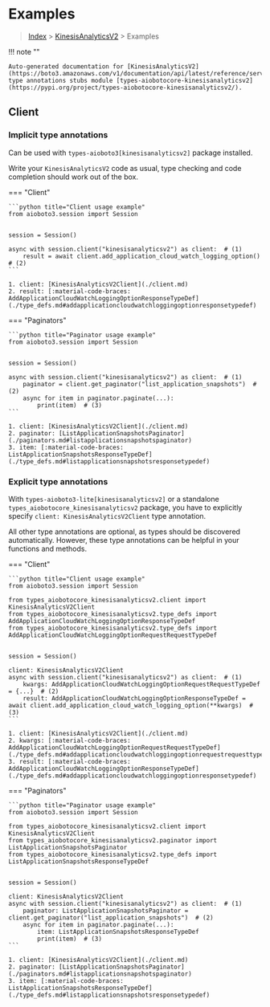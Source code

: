 # Examples

> [Index](../README.md) > [KinesisAnalyticsV2](./README.md) > Examples

!!! note ""

    Auto-generated documentation for [KinesisAnalyticsV2](https://boto3.amazonaws.com/v1/documentation/api/latest/reference/services/kinesisanalyticsv2.html#KinesisAnalyticsV2)
    type annotations stubs module [types-aiobotocore-kinesisanalyticsv2](https://pypi.org/project/types-aiobotocore-kinesisanalyticsv2/).

## Client

### Implicit type annotations

Can be used with `types-aioboto3[kinesisanalyticsv2]` package installed.

Write your `KinesisAnalyticsV2` code as usual,
type checking and code completion should work out of the box.



=== "Client"

    ```python title="Client usage example"
    from aioboto3.session import Session


    session = Session()

    async with session.client("kinesisanalyticsv2") as client:  # (1)
        result = await client.add_application_cloud_watch_logging_option()  # (2)
    ```

    1. client: [KinesisAnalyticsV2Client](./client.md)
    2. result: [:material-code-braces: AddApplicationCloudWatchLoggingOptionResponseTypeDef](./type_defs.md#addapplicationcloudwatchloggingoptionresponsetypedef) 



=== "Paginators"

    ```python title="Paginator usage example"
    from aioboto3.session import Session


    session = Session()

    async with session.client("kinesisanalyticsv2") as client:  # (1)
        paginator = client.get_paginator("list_application_snapshots")  # (2)
        async for item in paginator.paginate(...):
            print(item)  # (3)
    ```

    1. client: [KinesisAnalyticsV2Client](./client.md)
    2. paginator: [ListApplicationSnapshotsPaginator](./paginators.md#listapplicationsnapshotspaginator)
    3. item: [:material-code-braces: ListApplicationSnapshotsResponseTypeDef](./type_defs.md#listapplicationsnapshotsresponsetypedef) 




### Explicit type annotations

With `types-aioboto3-lite[kinesisanalyticsv2]`
or a standalone `types_aiobotocore_kinesisanalyticsv2` package, you have to explicitly specify
`client: KinesisAnalyticsV2Client` type annotation.

All other type annotations are optional, as types should be discovered automatically.
However, these type annotations can be helpful in your functions and methods.


=== "Client"

    ```python title="Client usage example"
    from aioboto3.session import Session

    from types_aiobotocore_kinesisanalyticsv2.client import KinesisAnalyticsV2Client
    from types_aiobotocore_kinesisanalyticsv2.type_defs import AddApplicationCloudWatchLoggingOptionResponseTypeDef
    from types_aiobotocore_kinesisanalyticsv2.type_defs import AddApplicationCloudWatchLoggingOptionRequestRequestTypeDef


    session = Session()

    client: KinesisAnalyticsV2Client
    async with session.client("kinesisanalyticsv2") as client:  # (1)
        kwargs: AddApplicationCloudWatchLoggingOptionRequestRequestTypeDef = {...}  # (2)
        result: AddApplicationCloudWatchLoggingOptionResponseTypeDef = await client.add_application_cloud_watch_logging_option(**kwargs)  # (3)
    ```

    1. client: [KinesisAnalyticsV2Client](./client.md)
    2. kwargs: [:material-code-braces: AddApplicationCloudWatchLoggingOptionRequestRequestTypeDef](./type_defs.md#addapplicationcloudwatchloggingoptionrequestrequesttypedef) 
    3. result: [:material-code-braces: AddApplicationCloudWatchLoggingOptionResponseTypeDef](./type_defs.md#addapplicationcloudwatchloggingoptionresponsetypedef) 



=== "Paginators"

    ```python title="Paginator usage example"
    from aioboto3.session import Session

    from types_aiobotocore_kinesisanalyticsv2.client import KinesisAnalyticsV2Client
    from types_aiobotocore_kinesisanalyticsv2.paginator import ListApplicationSnapshotsPaginator
    from types_aiobotocore_kinesisanalyticsv2.type_defs import ListApplicationSnapshotsResponseTypeDef


    session = Session()

    client: KinesisAnalyticsV2Client
    async with session.client("kinesisanalyticsv2") as client:  # (1)
        paginator: ListApplicationSnapshotsPaginator = client.get_paginator("list_application_snapshots")  # (2)
        async for item in paginator.paginate(...):
            item: ListApplicationSnapshotsResponseTypeDef
            print(item)  # (3)
    ```

    1. client: [KinesisAnalyticsV2Client](./client.md)
    2. paginator: [ListApplicationSnapshotsPaginator](./paginators.md#listapplicationsnapshotspaginator)
    3. item: [:material-code-braces: ListApplicationSnapshotsResponseTypeDef](./type_defs.md#listapplicationsnapshotsresponsetypedef) 




